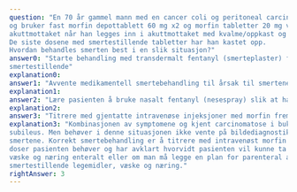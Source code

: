 ```yaml
---
question: "En 70 år gammel mann med en cancer coli og peritoneal carcinomatose har hatt en god del smerter
og bruker fast morfin depottablett 60 mg x2 og morfin tabletter 20 mg ved behov. Du har vakt i
akuttmottaket når han legges inn i akuttmottaket med kvalme/oppkast og sterke takvise magesmerter.
De siste dosene med smertestillende tabletter har han kastet opp.
Hvordan behandles smerten best i en slik situasjon?"
answer0: "Starte behandling med transdermalt fentanyl (smerteplaster) for å sikre jevn tilførsel av
smertestillende"
explanation0:
answer1: "Avvente medikamentell smertebehandling til årsak til smertene er avklart med akutt CT abdomen"
explanation1:
answer2: "Lære pasienten å bruke nasalt fentanyl (nesespray) slik at han kan styre smertelindringen selv"
explanation2:
answer3: "Titrere med gjentatte intravenøse injeksjoner med morfin frem til tilstanden er avklart"
explanation3: "Kombinasjonen av symptomene og kjent carcinomatose i buken gir svært høy mistanke om ileus/
subileus. Men behøver i denne situasjonen ikke vente på bildediagnostikk før man kan lindre
smertene. Korrekt smertebehandling er å titrere med intravenøst morfin frem til man ser hvilke
doser pasienten behøver og har avklart hvorvidt pasienten vil kunne ta til seg med medikamenter,
væske og næring enteralt eller om man må legge en plan for parenteral administrasjon av både
smertestillende legemidler, væske og næring."
rightAnswer: 3
---
```



